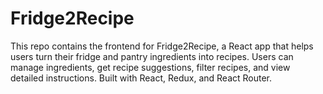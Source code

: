 # Fridge2Recipe
 This repo contains the frontend for Fridge2Recipe, a React app that helps users turn their fridge and pantry ingredients into recipes. Users can manage ingredients, get recipe suggestions, filter recipes, and view detailed instructions. Built with React, Redux, and React Router.

